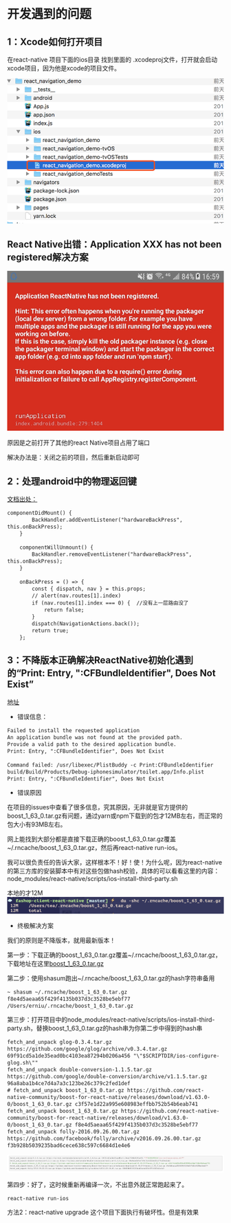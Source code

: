 # 开发遇到的问题

## 1：Xcode如何打开项目

在react-native 项目下面的ios目录 找到里面的 .xcodeproj文件，打开就会启动xcode项目，因为他是xcode的项目文件。

![](assets/markdown-img-paste-20190226005945516.png)


## React Native出错：Application XXX has not been registered解决方案

![](assets/markdown-img-paste-20190226010207214.png)


原因是之前打开了其他的react Native项目占用了端口

解决办法是：关闭之前的项目，然后重新启动即可



## 2：处理android中的物理返回键
[文档出处：](https://github.com/react-navigation/redux-helpers)

```
componentDidMount() {
		BackHandler.addEventListener("hardwareBackPress", this.onBackPress);
	}

	componentWillUnmount() {
		BackHandler.removeEventListener("hardwareBackPress", this.onBackPress);
	}

	onBackPress = () => {
		const { dispatch, nav } = this.props;
		// alert(nav.routes[1].index)
		if (nav.routes[1].index === 0) {  //没有上一层路由没了
			return false;
		}
		dispatch(NavigationActions.back());
		return true;
	};
```

## 3：不降版本正确解决ReactNative初始化遇到的“Print: Entry, ":CFBundleIdentifier", Does Not Exist”

[地址](https://www.cnblogs.com/erniu/p/8670590.html)

* 错误信息：

```
Failed to install the requested application
An application bundle was not found at the provided path.
Provide a valid path to the desired application bundle.
Print: Entry, ":CFBundleIdentifier", Does Not Exist

Command failed: /usr/libexec/PlistBuddy -c Print:CFBundleIdentifier build/Build/Products/Debug-iphonesimulator/toilet.app/Info.plist
Print: Entry, ":CFBundleIdentifier", Does Not Exist
```

* 错误原因

在项目的issues中查看了很多信息，究其原因，无非就是官方提供的boost_1_63_0.tar.gz有问题，通过yarn或npm下载到的包才12MB左右，而正常的包大小有93MB左右。

网上能找到大部分都是直接下载正确的boost_1_63_0.tar.gz覆盖~/.rncache/boost_1_63_0.tar.gz，然后再react-native run-ios。

我可以很负责任的告诉大家，这样根本不！好！使！为什么呢，因为react-native的第三方库的安装脚本中有对这些包做hash校验，具体的可以看看这里的内容：node_modules/react-native/scripts/ios-install-third-party.sh

本地的才12M
![](assets/markdown-img-paste-2019100716383526.png)

* 终极解决方案

我们的原则是不降版本，就用最新版本！

第一步：下载正确的boost_1_63_0.tar.gz覆盖~/.rncache/boost_1_63_0.tar.gz，下载地址在这里[boost_1_63_0.tar.gz](https://ayera.dl.sourceforge.net/project/boost/boost/1.63.0/boost_1_63_0.tar.gz)

第二步：使用shasum跑出~/.rncache/boost_1_63_0.tar.gz的hash字符串备用
```
~ shasum ~/.rncache/boost_1_63_0.tar.gz
f8e4d5aeaa65f429f4135b037d3c3528be5ebf77  /Users/erniu/.rncache/boost_1_63_0.tar.gz
```

第三步：打开项目中的node_modules/react-native/scripts/ios-install-third-party.sh，替换boost_1_63_0.tar.gz的hash串为你第二步中得到的hash串

```
fetch_and_unpack glog-0.3.4.tar.gz https://github.com/google/glog/archive/v0.3.4.tar.gz 69f91cd5a1de35ead0bc4103ea87294b0206a456 "\"$SCRIPTDIR/ios-configure-glog.sh\""
fetch_and_unpack double-conversion-1.1.5.tar.gz https://github.com/google/double-conversion/archive/v1.1.5.tar.gz 96a8aba1b4ce7d4a7a3c123be26c379c2fed1def
# fetch_and_unpack boost_1_63_0.tar.gz https://github.com/react-native-community/boost-for-react-native/releases/download/v1.63.0-0/boost_1_63_0.tar.gz c3f57e1d22a995e608983effbb752b54b6eab741
fetch_and_unpack boost_1_63_0.tar.gz https://github.com/react-native-community/boost-for-react-native/releases/download/v1.63.0-0/boost_1_63_0.tar.gz f8e4d5aeaa65f429f4135b037d3c3528be5ebf77
fetch_and_unpack folly-2016.09.26.00.tar.gz https://github.com/facebook/folly/archive/v2016.09.26.00.tar.gz f3b928b5039235bad6cece638c597c6684d1e4e6
```


![](assets/markdown-img-paste-20191007164133941.png)

第四步：好了，这时候重新再编译一次，不出意外就正常跑起来了。
```
react-native run-ios
```

方法2：react-native upgrade
这个项目下面执行有破坏性。但是有效果
